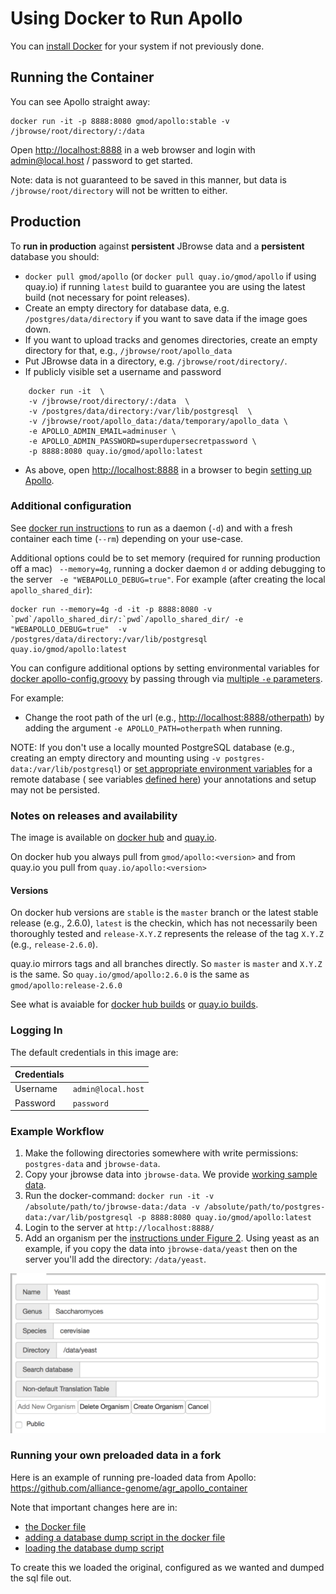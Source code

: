 # Using Docker to Run Apollo

You can [install Docker](https://docs.docker.com/engine/installation/) for your system if not previously done.  

## Running the Container

You can see Apollo straight away:

    docker run -it -p 8888:8080 gmod/apollo:stable -v /jbrowse/root/directory/:/data

Open [http://localhost:8888](http://localhost:8888) in a web browser and login with admin@local.host / password to get started.

Note: data is not guaranteed to be saved in this manner, but data is `/jbrowse/root/directory` will not be written to either.  


## Production

To **run in production** against **persistent** JBrowse data and a **persistent** database you should:
- `docker pull gmod/apollo` (or `docker pull quay.io/gmod/apollo` if using quay.io)  if running `latest` build to guarantee you are using the latest build (not necessary for point releases).
- Create an empty directory for database data, e.g. `/postgres/data/directory` if you want to save data if the image goes down.
- If you want to upload tracks and genomes directories, create an empty directory for that, e.g., `/jbrowse/root/apollo_data`
- Put JBrowse data in a directory, e.g. `/jbrowse/root/directory/`.
- If publicly visible set a username and password

```
    docker run -it  \
    -v /jbrowse/root/directory/:/data  \
    -v /postgres/data/directory:/var/lib/postgresql  \
    -v /jbrowse/root/apollo_data:/data/temporary/apollo_data \
    -e APOLLO_ADMIN_EMAIL=adminuser \
    -e APOLLO_ADMIN_PASSWORD=superdupersecretpassword \
    -p 8888:8080 quay.io/gmod/apollo:latest
```    

- As above, open [http://localhost:8888](http://localhost:8888) in a browser to begin [setting up Apollo](UsersGuide.md).

### Additional configuration

See [docker run instructions](https://docs.docker.com/engine/reference/run/) to run as a daemon (`-d`) and with a fresh container each time (`--rm`) depending on your use-case.

Additional options could be to set memory (required for running production off a mac) ` --memory=4g`, running a docker daemon `d` or adding debugging to the server ` -e "WEBAPOLLO_DEBUG=true"`.  For example (after creating the local `apollo_shared_dir`): 

    docker run --memory=4g -d -it -p 8888:8080 -v `pwd`/apollo_shared_dir/:`pwd`/apollo_shared_dir/ -e "WEBAPOLLO_DEBUG=true"  -v /postgres/data/directory:/var/lib/postgresql quay.io/gmod/apollo:latest 

You can configure additional options by setting environmental variables for [docker apollo-config.groovy](https://github.com/GMOD/Apollo/blob/develop/docker-files/docker-apollo-config.groovy) by passing 
through via [multiple `-e` parameters](https://vsupalov.com/docker-arg-env-variable-guide/).

For example:
- Change the root path of the url (e.g., <http://localhost:8888/otherpath>) by adding the argument `-e APOLLO_PATH=otherpath` when running.


NOTE: If you don't use a locally mounted PostgreSQL database (e.g., creating an empty directory and mounting using `-v postgres-data:/var/lib/postgresql`)
or [set appropriate environment variables](https://docs.docker.com/engine/reference/commandline/run/) for a remote database 
( see variables [defined here](https://github.com/GMOD/apollo/blob/master/launch.sh)) your annotations and setup may not be persisted.



### Notes on releases and availability

The image is available on [docker hub](https://hub.docker.com/r/gmod/apollo) and [quay.io](https://quay.io/repository/gmod/apollo?tab=builds).

On docker hub you always pull from `gmod/apollo:<version>` and from quay.io you pull from `quay.io/apollo:<version>`

#### Versions

On docker hub versions are `stable` is the `master` branch or the latest stable release  (e.g., 2.6.0), `latest` is the checkin, which has not necessarily been thoroughly tested and `release-X.Y.Z` represents the release of the tag `X.Y.Z` (e.g., `release-2.6.0`).   

quay.io mirrors tags and all branches directly.  So `master` is `master` and `X.Y.Z` is the same.  So `quay.io/gmod/apollo:2.6.0` is the same as `gmod/apollo:release-2.6.0`

See what is avaiable for [docker hub builds](https://hub.docker.com/r/gmod/apollo/tags)  or [quay.io builds](https://quay.io/repository/gmod/apollo?tab=builds).


### Logging In

The default credentials in this image are:

| Credentials |                    |
| ---         | ------------------ |
| Username    | `admin@local.host` |
| Password    | `password`         |


### Example Workflow


1. Make the following directories somewhere with write permissions: `postgres-data` and `jbrowse-data`. 
1. Copy your jbrowse data into `jbrowse-data`.  We provide [working sample data](http://genomearchitect.readthedocs.io/en/latest/Apollo2Build.html#adding-sample-data).
1. Run the docker-command:  `docker run -it -v /absolute/path/to/jbrowse-data:/data -v /absolute/path/to/postgres-data:/var/lib/postgresql -p 8888:8080 quay.io/gmod/apollo:latest`
1. Login to the server at `http://localhost:8888/`
1. Add an organism per the [instructions under Figure 2](http://genomearchitect.readthedocs.io/en/latest/Apollo2Build.html#login-to-the-web-interface).   Using yeast as an example, if you copy the data into `jbrowse-data/yeast` then on the server 
you'll add the directory: `/data/yeast`. 

![](images/organism_add.png)


### Running your own preloaded data in a fork

Here is an example of running pre-loaded data from Apollo: https://github.com/alliance-genome/agr_apollo_container

Note that important changes here are in:

- [the Docker file](https://github.com/alliance-genome/agr_apollo_container/blob/master/Dockerfile#L88-L92)
- [adding a database dump script in the docker file](https://github.com/alliance-genome/agr_apollo_container/blob/master/Dockerfile#L59)
- [loading the database dump script](https://github.com/alliance-genome/agr_apollo_container/blob/master/docker-files/launch.sh#L70)

To create this we loaded the original, configured as we wanted and dumped the sql file out. 

